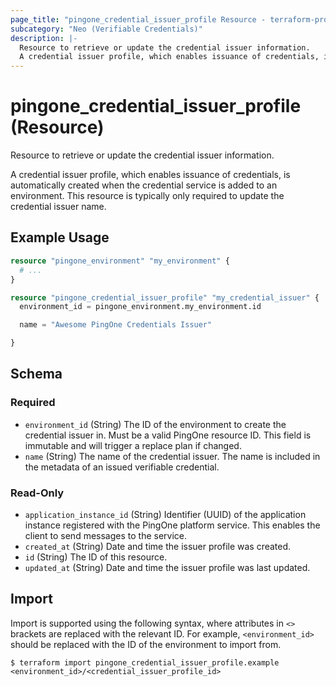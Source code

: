 ```yaml
---
page_title: "pingone_credential_issuer_profile Resource - terraform-provider-pingone"
subcategory: "Neo (Verifiable Credentials)"
description: |-
  Resource to retrieve or update the credential issuer information.
  A credential issuer profile, which enables issuance of credentials, is automatically created when the credential service is added to an environment. This resource is typically only required to update the credential issuer name.
---
```


# pingone_credential_issuer_profile (Resource)

Resource to retrieve or update the credential issuer information.

A credential issuer profile, which enables issuance of credentials, is automatically created when the credential service is added to an environment. This resource is typically only required to update the credential issuer name.

## Example Usage

```terraform
resource "pingone_environment" "my_environment" {
  # ...
}

resource "pingone_credential_issuer_profile" "my_credential_issuer" {
  environment_id = pingone_environment.my_environment.id

  name = "Awesome PingOne Credentials Issuer"

}
```

<!-- schema generated by tfplugindocs -->
## Schema

### Required

- `environment_id` (String) The ID of the environment to create the credential issuer in.  Must be a valid PingOne resource ID.  This field is immutable and will trigger a replace plan if changed.
- `name` (String) The name of the credential issuer. The name is included in the metadata of an issued verifiable credential.

### Read-Only

- `application_instance_id` (String) Identifier (UUID) of the application instance registered with the PingOne platform service. This enables the client to send messages to the service.
- `created_at` (String) Date and time the issuer profile was created.
- `id` (String) The ID of this resource.
- `updated_at` (String) Date and time the issuer profile was last updated.

## Import

Import is supported using the following syntax, where attributes in `<>` brackets are replaced with the relevant ID.  For example, `<environment_id>` should be replaced with the ID of the environment to import from.

```shell
$ terraform import pingone_credential_issuer_profile.example <environment_id>/<credential_issuer_profile_id>
```
